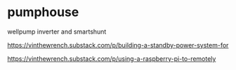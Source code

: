 # pumphouse
wellpump inverter and smartshunt

 https://vinthewrench.substack.com/p/building-a-standby-power-system-for
 
 https://vinthewrench.substack.com/p/using-a-raspberry-pi-to-remotely
